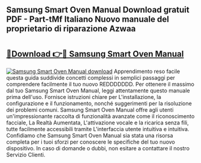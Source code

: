 ## Samsung Smart Oven Manual Download gratuit PDF - Part-tMf Italiano Nuovo manuale del proprietario di riparazione Azwaa

# <h2><a href="http://dfejlfd.blite.top/?on=Samsung+Smart+Oven+Manual">🔗Download 👉🔴 Samsung Smart Oven Manual</a></h2>

[![Samsung Smart Oven Manual download](https://i.imgur.com/lujVjoI.png)](http://dfejlfd.blite.top/?on=Samsung+Smart+Oven+Manual)
Apprendimento reso facile questa guida suddivide concetti complessi in semplici passaggi per comprendere facilmente il tuo nuovo REDDDDDDD. Per ottenere il massimo dal tuo Samsung Smart Oven Manual, leggi attentamente questo manuale prima dell'uso. Fornisce istruzioni chiare per L'installazione, la configurazione e il funzionamento, nonché suggerimenti per la risoluzione dei problemi comuni. Samsung Smart Oven Manual offre agli utenti un'impressionante raccolta di funzionalità avanzate come il riconoscimento facciale, La Realtà Aumentata, L'attivazione vocale e la ricarica senza fili, tutte facilmente accessibili tramite L'interfaccia utente intuitiva e intuitiva. Confidiamo che Samsung Smart Oven Manual sia stata una risorsa completa per i tuoi sforzi per conoscere le specifiche del tuo nuovo dispositivo. In caso di domande o dubbi, non esitare a contattare il nostro Servizio Clienti.
